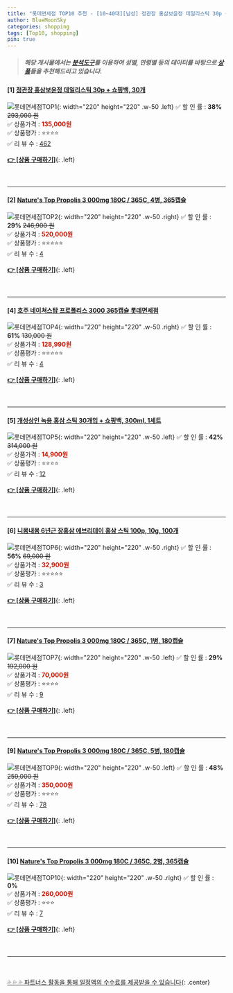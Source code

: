 ```yaml
---
title: "롯데면세점 TOP10 추천 - [10~40대][남성] 정관장 홍삼보윤정 데일리스틱 30p + 쇼핑백, 30개"
author: BlueMoonSky
categories: shopping
tags: [Top10, shopping]
pin: true
---
```


> ##### 해당 게시물에서는 [**분석도구**](https://itemscout.io/)를 이용하여 **성별**, **연령별** 등의 데이터를 바탕으로 [**상품**](https://link.coupang.com/a/baae76)들을 추천해드리고 있습니다.

#### [1] [정관장 홍삼보윤정 데일리스틱 30p + 쇼핑백, 30개](https://link.coupang.com/re/AFFSDP?lptag=AF5964186&subid=bluemoonsky6999&pageKey=6350750222&traceid=V0-153&itemId=13362209110&vendorItemId=81014446228)
![롯데면세점TOP1](https://thumbnail8.coupangcdn.com/thumbnails/remote/230x230ex/image/retail/images/2022/03/23/17/1/644045f1-d9b3-4fe3-877a-7bfa3d587a24.jpg){: width="220" height="220" .w-50 .left}
✅ 할 인 률 : **38%** ~~<del class="base-price"> 293,000  </del>원~~<br>
✅ 상품가격 : <span style="color:#cb1400"> **135,000원** </span><br>
✅ 상품평가 : ⭐⭐⭐⭐<br>
✅ 리 뷰 수 : [462](https://link.coupang.com/re/AFFSDP?lptag=AF5964186&subid=bluemoonsky6999&pageKey=6350750222&traceid=V0-153&itemId=13362209110&vendorItemId=81014446228)<br>
<br>
[**👉  [상품 구매하기]**](https://link.coupang.com/re/AFFSDP?lptag=AF5964186&subid=bluemoonsky6999&pageKey=6350750222&traceid=V0-153&itemId=13362209110&vendorItemId=81014446228){: .left}
<br>
<br>
<br>

***

#### [2] [Nature's Top Propolis 3 000mg 180C / 365C, 4병, 365캡슐](https://link.coupang.com/re/AFFSDP?lptag=AF5964186&subid=bluemoonsky6999&pageKey=6413243179&traceid=V0-153&itemId=13763001511&vendorItemId=81013647069)
![롯데면세점TOP2](https://thumbnail10.coupangcdn.com/thumbnails/remote/230x230ex/image/vendor_inventory/9a80/920e1a1ecf253ad6220fe39e18463e3e7331f6534aca021040362a01c0e5.jpg){: width="220" height="220" .w-50 .right}
✅ 할 인 률 : **29%** ~~<del class="base-price"> 246,900  </del>원~~<br>
✅ 상품가격 : <span style="color:#cb1400"> **520,000원** </span><br>
✅ 상품평가 : ⭐⭐⭐⭐⭐<br>
✅ 리 뷰 수 : [4](https://link.coupang.com/re/AFFSDP?lptag=AF5964186&subid=bluemoonsky6999&pageKey=6413243179&traceid=V0-153&itemId=13763001511&vendorItemId=81013647069)<br>
<br>
[**👉  [상품 구매하기]**](https://link.coupang.com/re/AFFSDP?lptag=AF5964186&subid=bluemoonsky6999&pageKey=6413243179&traceid=V0-153&itemId=13763001511&vendorItemId=81013647069){: .left}
<br>
<br>
<br>

***

#### [4] [호주 네이쳐스탑 프로폴리스 3000 365캡슐 롯데면세점](https://link.coupang.com/re/AFFSDP?lptag=AF5964186&subid=bluemoonsky6999&pageKey=6703202475&traceid=V0-153&itemId=15533830223&vendorItemId=81009081702)
![롯데면세점TOP4](https://thumbnail6.coupangcdn.com/thumbnails/remote/230x230ex/image/vendor_inventory/3ee5/9659a56af1229fd27cdb7924b4641e18fbe8b3fbec70c33744f6c7b2c999.jpg){: width="220" height="220" .w-50 .right}
✅ 할 인 률 : **61%** ~~<del class="base-price"> 130,000  </del>원~~<br>
✅ 상품가격 : <span style="color:#cb1400"> **128,990원** </span><br>
✅ 상품평가 : ⭐⭐⭐⭐⭐<br>
✅ 리 뷰 수 : [4](https://link.coupang.com/re/AFFSDP?lptag=AF5964186&subid=bluemoonsky6999&pageKey=6703202475&traceid=V0-153&itemId=15533830223&vendorItemId=81009081702)<br>
<br>
[**👉  [상품 구매하기]**](https://link.coupang.com/re/AFFSDP?lptag=AF5964186&subid=bluemoonsky6999&pageKey=6703202475&traceid=V0-153&itemId=15533830223&vendorItemId=81009081702){: .left}
<br>
<br>
<br>

***

#### [5] [개성상인 녹용 홍삼 스틱 30개입 + 쇼핑백, 300ml, 1세트](https://link.coupang.com/re/AFFSDP?lptag=AF5964186&subid=bluemoonsky6999&pageKey=6451637293&traceid=V0-153&itemId=445062783&vendorItemId=4102382224)
![롯데면세점TOP5](https://thumbnail6.coupangcdn.com/thumbnails/remote/230x230ex/image/retail/images/5903349663894677-edf74d07-ee42-4fba-a67c-8e93adfe5287.jpg){: width="220" height="220" .w-50 .left}
✅ 할 인 률 : **42%** ~~<del class="base-price"> 314,000  </del>원~~<br>
✅ 상품가격 : <span style="color:#cb1400"> **14,900원** </span><br>
✅ 상품평가 : ⭐⭐⭐⭐<br>
✅ 리 뷰 수 : [12](https://link.coupang.com/re/AFFSDP?lptag=AF5964186&subid=bluemoonsky6999&pageKey=6451637293&traceid=V0-153&itemId=445062783&vendorItemId=4102382224)<br>
<br>
[**👉  [상품 구매하기]**](https://link.coupang.com/re/AFFSDP?lptag=AF5964186&subid=bluemoonsky6999&pageKey=6451637293&traceid=V0-153&itemId=445062783&vendorItemId=4102382224){: .left}
<br>
<br>
<br>

***

#### [6] [니몸내몸 6년근 장홍삼 에브리데이 홍삼 스틱 100p, 10g, 100개](https://link.coupang.com/re/AFFSDP?lptag=AF5964186&subid=bluemoonsky6999&pageKey=7384698134&traceid=V0-153&itemId=19079495685&vendorItemId=86041692699)
![롯데면세점TOP6](https://thumbnail8.coupangcdn.com/thumbnails/remote/230x230ex/image/retail/images/2023/05/22/14/9/1a5161aa-fd1f-4ce5-a7a2-9dc6d6bbbe68.jpg){: width="220" height="220" .w-50 .right}
✅ 할 인 률 : **56%** ~~<del class="base-price"> 69,000  </del>원~~<br>
✅ 상품가격 : <span style="color:#cb1400"> **32,900원** </span><br>
✅ 상품평가 : ⭐⭐⭐⭐⭐<br>
✅ 리 뷰 수 : [3](https://link.coupang.com/re/AFFSDP?lptag=AF5964186&subid=bluemoonsky6999&pageKey=7384698134&traceid=V0-153&itemId=19079495685&vendorItemId=86041692699)<br>
<br>
[**👉  [상품 구매하기]**](https://link.coupang.com/re/AFFSDP?lptag=AF5964186&subid=bluemoonsky6999&pageKey=7384698134&traceid=V0-153&itemId=19079495685&vendorItemId=86041692699){: .left}
<br>
<br>
<br>

***

#### [7] [Nature's Top Propolis 3 000mg 180C / 365C, 1병, 180캡슐](https://link.coupang.com/re/AFFSDP?lptag=AF5964186&subid=bluemoonsky6999&pageKey=6413243179&traceid=V0-153&itemId=13763001522&vendorItemId=81013647124)
![롯데면세점TOP7](https://thumbnail10.coupangcdn.com/thumbnails/remote/230x230ex/image/vendor_inventory/9a80/920e1a1ecf253ad6220fe39e18463e3e7331f6534aca021040362a01c0e5.jpg){: width="220" height="220" .w-50 .left}
✅ 할 인 률 : **29%** ~~<del class="base-price"> 192,000  </del>원~~<br>
✅ 상품가격 : <span style="color:#cb1400"> **70,000원** </span><br>
✅ 상품평가 : ⭐⭐⭐⭐<br>
✅ 리 뷰 수 : [9](https://link.coupang.com/re/AFFSDP?lptag=AF5964186&subid=bluemoonsky6999&pageKey=6413243179&traceid=V0-153&itemId=13763001522&vendorItemId=81013647124)<br>
<br>
[**👉  [상품 구매하기]**](https://link.coupang.com/re/AFFSDP?lptag=AF5964186&subid=bluemoonsky6999&pageKey=6413243179&traceid=V0-153&itemId=13763001522&vendorItemId=81013647124){: .left}
<br>
<br>
<br>

***

#### [9] [Nature's Top Propolis 3 000mg 180C / 365C, 5병, 180캡슐](https://link.coupang.com/re/AFFSDP?lptag=AF5964186&subid=bluemoonsky6999&pageKey=6413243179&traceid=V0-153&itemId=13763001502&vendorItemId=81013647025)
![롯데면세점TOP9](https://thumbnail10.coupangcdn.com/thumbnails/remote/230x230ex/image/vendor_inventory/9a80/920e1a1ecf253ad6220fe39e18463e3e7331f6534aca021040362a01c0e5.jpg){: width="220" height="220" .w-50 .left}
✅ 할 인 률 : **48%** ~~<del class="base-price"> 259,000  </del>원~~<br>
✅ 상품가격 : <span style="color:#cb1400"> **350,000원** </span><br>
✅ 상품평가 : ⭐⭐⭐⭐<br>
✅ 리 뷰 수 : [78](https://link.coupang.com/re/AFFSDP?lptag=AF5964186&subid=bluemoonsky6999&pageKey=6413243179&traceid=V0-153&itemId=13763001502&vendorItemId=81013647025)<br>
<br>
[**👉  [상품 구매하기]**](https://link.coupang.com/re/AFFSDP?lptag=AF5964186&subid=bluemoonsky6999&pageKey=6413243179&traceid=V0-153&itemId=13763001502&vendorItemId=81013647025){: .left}
<br>
<br>
<br>

***

#### [10] [Nature's Top Propolis 3 000mg 180C / 365C, 2병, 365캡슐](https://link.coupang.com/re/AFFSDP?lptag=AF5964186&subid=bluemoonsky6999&pageKey=6413243179&traceid=V0-153&itemId=13763001520&vendorItemId=81013647103)
![롯데면세점TOP10](https://thumbnail10.coupangcdn.com/thumbnails/remote/230x230ex/image/vendor_inventory/9a80/920e1a1ecf253ad6220fe39e18463e3e7331f6534aca021040362a01c0e5.jpg){: width="220" height="220" .w-50 .right}
✅ 할 인 률 : **0%** <br>
✅ 상품가격 : <span style="color:#cb1400"> **260,000원** </span><br>
✅ 상품평가 : ⭐⭐⭐<br>
✅ 리 뷰 수 : [7](https://link.coupang.com/re/AFFSDP?lptag=AF5964186&subid=bluemoonsky6999&pageKey=6413243179&traceid=V0-153&itemId=13763001520&vendorItemId=81013647103)<br>
<br>
[**👉  [상품 구매하기]**](https://link.coupang.com/re/AFFSDP?lptag=AF5964186&subid=bluemoonsky6999&pageKey=6413243179&traceid=V0-153&itemId=13763001520&vendorItemId=81013647103){: .left}
<br>
<br>
<br>

***
<br><br>[💦 💦 💦 파트너스 활동을 통해 일정액의 수수료를 제공받을 수 있습니다](https://link.coupang.com/a/baae76){: .center}
